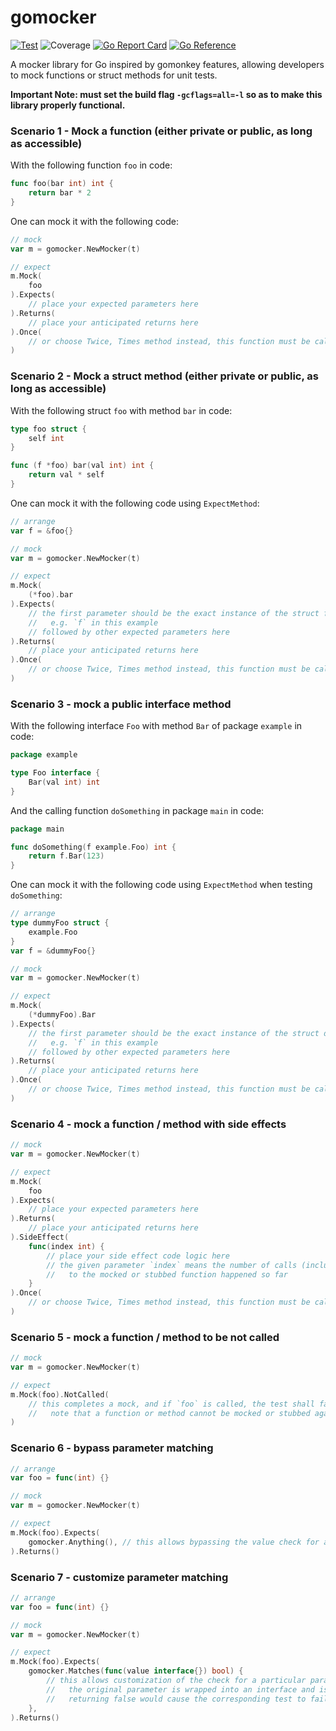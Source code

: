 # gomocker

[![Test](https://github.com/zhongjie-cai/gomocker/actions/workflows/ci.yaml/badge.svg)](https://github.com/zhongjie-cai/gomocker/actions/workflows/ci.yaml)
![Coverage](https://img.shields.io/badge/Coverage-100.0%25-brightgreen)
[![Go Report Card](https://goreportcard.com/badge/github.com/zhongjie-cai/gomocker)](https://goreportcard.com/report/github.com/zhongjie-cai/gomocker)
[![Go Reference](https://pkg.go.dev/badge/github.com/zhongjie-cai/gomocker.svg)](https://pkg.go.dev/github.com/zhongjie-cai/gomocker)

A mocker library for Go inspired by gomonkey features, allowing developers to mock functions or struct methods for unit tests.

**Important Note: must set the build flag `-gcflags=all=-l` so as to make this library properly functional.**

### Scenario 1 - Mock a function (either private or public, as long as accessible)

With the following function `foo` in code:

```go
func foo(bar int) int {
	return bar * 2
}
```

One can mock it with the following code:

```go
// mock
var m = gomocker.NewMocker(t)

// expect
m.Mock(
    foo
).Expects(
    // place your expected parameters here
).Returns(
    // place your anticipated returns here
).Once(
    // or choose Twice, Times method instead, this function must be called to complete a Mock or Stub
)
```

### Scenario 2 - Mock a struct method (either private or public, as long as accessible)

With the following struct `foo` with method `bar` in code:

```go
type foo struct {
    self int
}

func (f *foo) bar(val int) int {
    return val * self
}
```

One can mock it with the following code using `ExpectMethod`:

```go
// arrange
var f = &foo{}

// mock
var m = gomocker.NewMocker(t)

// expect
m.Mock(
    (*foo).bar
).Expects(
    // the first parameter should be the exact instance of the struct foo that initiates the method call
    //   e.g. `f` in this example
    // followed by other expected parameters here
).Returns(
    // place your anticipated returns here
).Once(
    // or choose Twice, Times method instead, this function must be called to complete a Mock or Stub
)
```

### Scenario 3 - mock a public interface method

With the following interface `Foo` with method `Bar` of package `example` in code:

```go
package example

type Foo interface {
    Bar(val int) int
}
```

And the calling function `doSomething` in package `main` in code:

```go
package main

func doSomething(f example.Foo) int {
    return f.Bar(123)
}
```

One can mock it with the following code using `ExpectMethod` when testing `doSomething`:

```go
// arrange
type dummyFoo struct {
    example.Foo
}
var f = &dummyFoo{}

// mock
var m = gomocker.NewMocker(t)

// expect
m.Mock(
    (*dummyFoo).Bar
).Expects(
    // the first parameter should be the exact instance of the struct dummyFoo that initiates the method call
    //   e.g. `f` in this example
    // followed by other expected parameters here
).Returns(
    // place your anticipated returns here
).Once(
    // or choose Twice, Times method instead, this function must be called to complete a Mock or Stub
)
```

### Scenario 4 - mock a function / method with side effects

```go
// mock
var m = gomocker.NewMocker(t)

// expect
m.Mock(
    foo
).Expects(
    // place your expected parameters here
).Returns(
    // place your anticipated returns here
).SideEffect(
    func(index int) {
        // place your side effect code logic here
        // the given parameter `index` means the number of calls (including the current call)
        //   to the mocked or stubbed function happened so far
	}
).Once(
    // or choose Twice, Times method instead, this function must be called to complete a Mock or Stub
)
```

### Scenario 5 - mock a function / method to be not called

```go
// mock
var m = gomocker.NewMocker(t)

// expect
m.Mock(foo).NotCalled(
    // this completes a mock, and if `foo` is called, the test shall fail.
    //   note that a function or method cannot be mocked or stubbed again if it is set to NotCalled
)
```

### Scenario 6 - bypass parameter matching

```go
// arrange
var foo = func(int) {}

// mock
var m = gomocker.NewMocker(t)

// expect
m.Mock(foo).Expects(
    gomocker.Anything(), // this allows bypassing the value check for a particular parameter
).Returns()
```

### Scenario 7 - customize parameter matching

```go
// arrange
var foo = func(int) {}

// mock
var m = gomocker.NewMocker(t)

// expect
m.Mock(foo).Expects(
    gomocker.Matches(func(value interface{}) bool) {
        // this allows customization of the check for a particular parameter
        //   the original parameter is wrapped into an interface and is given as `value` here
        //   returning false would cause the corresponding test to fail
    },
).Returns()
```
